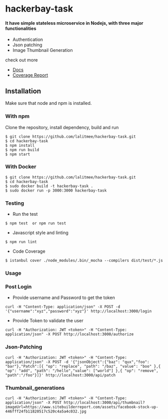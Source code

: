 # hackerbay-task

#### It have simple stateless microservice in Nodejs, with three major functionalities

* Authentication
* Json patching
* Image Thumbnail Generation

check out more

* [Docs](https://lalitmee.github.io/hackerbay-task/docs/)
* [Coverage Report](https://lalitmee.github.io/hackerbay-task/coverage/lcov-report/)

## Installation

Make sure that node and npm is installed.

### With npm

Clone the repository, install dependency, build and run

```
$ git clone https://github.com/lalitmee/hackerbay-task.git
$ cd hackerbay-task
$ npm install
$ npm run build
$ npm start
```

### With Docker

```
$ git clone https://github.com/lalitmee/hackerbay-task.git
$ cd hackerbay-task
$ sudo docker build -t hackerbay-task .
$ sudo docker run -p 3000:3000 hackerbay-task
```

### Testing

* Run the test

```
$ npm test  or npm run test
```

* Javascript style and linting

```
$ npm run lint
```

* Code Coverage

```
$ istanbul cover ./node_modules/.bin/_mocha --compilers dist/test/*.js
```

### Usage

### Post Login

* Provide username and Password to get the token

```
curl -H "Content-Type: application/json" -X POST -d '{"username":"xyz","password":"xyz"}' http://localhost:3000/login
```

* Provide Token to validate the user

```
curl -H "Authorization: JWT <token>" -H "Content-Type: application/json" -X POST http://localhost:3000/authorize
```

### Json-Patching

```
curl -H "Authorization: JWT <token>" -H "Content-Type: application/json" -X POST -d '{"jsonObject":{"baz": "qux","foo": "bar"},"Patch":[{ "op": "replace", "path": "/baz", "value": "boo" },{ "op": "add", "path": "/hello","value": ["world"] },{ "op": "remove", "path":"/foo"}]}' http://localhost:3000/api/patch
```

### Thumbnail_generations

```
curl -H "Authorization: JWT <token>" -H "Content-Type: application/json" -X POST http://localhost:3000/api/thumbnail?imageUrl=https://www.sitebuilderreport.com/assets/facebook-stock-up-446fff24fb11820517c520c4a5a4c032.jpg
```
